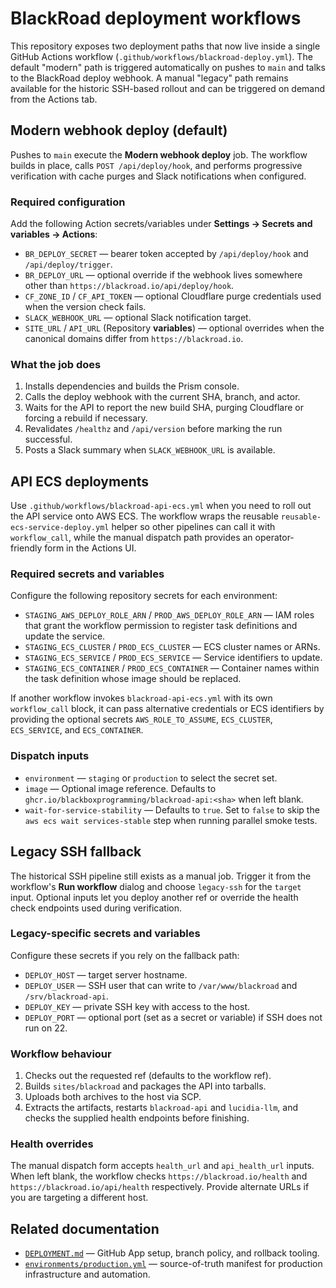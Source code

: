 # BlackRoad deployment workflows

This repository exposes two deployment paths that now live inside a single
GitHub Actions workflow (`.github/workflows/blackroad-deploy.yml`). The default
"modern" path is triggered automatically on pushes to `main` and talks to the
BlackRoad deploy webhook. A manual "legacy" path remains available for the
historic SSH-based rollout and can be triggered on demand from the Actions tab.

## Modern webhook deploy (default)

Pushes to `main` execute the **Modern webhook deploy** job. The workflow builds
in place, calls `POST /api/deploy/hook`, and performs progressive verification
with cache purges and Slack notifications when configured.

### Required configuration

Add the following Action secrets/variables under
**Settings → Secrets and variables → Actions**:

- `BR_DEPLOY_SECRET` — bearer token accepted by `/api/deploy/hook` and
  `/api/deploy/trigger`.
- `BR_DEPLOY_URL` — optional override if the webhook lives somewhere other than
  `https://blackroad.io/api/deploy/hook`.
- `CF_ZONE_ID` / `CF_API_TOKEN` — optional Cloudflare purge credentials used
  when the version check fails.
- `SLACK_WEBHOOK_URL` — optional Slack notification target.
- `SITE_URL` / `API_URL` (Repository **variables**) — optional overrides when the
  canonical domains differ from `https://blackroad.io`.

### What the job does

1. Installs dependencies and builds the Prism console.
2. Calls the deploy webhook with the current SHA, branch, and actor.
3. Waits for the API to report the new build SHA, purging Cloudflare or forcing a
   rebuild if necessary.
4. Revalidates `/healthz` and `/api/version` before marking the run successful.
5. Posts a Slack summary when `SLACK_WEBHOOK_URL` is available.

## API ECS deployments

Use `.github/workflows/blackroad-api-ecs.yml` when you need to roll out the API
service onto AWS ECS. The workflow wraps the reusable
`reusable-ecs-service-deploy.yml` helper so other pipelines can call it with
`workflow_call`, while the manual dispatch path provides an operator-friendly
form in the Actions UI.

### Required secrets and variables

Configure the following repository secrets for each environment:

- `STAGING_AWS_DEPLOY_ROLE_ARN` / `PROD_AWS_DEPLOY_ROLE_ARN` — IAM roles that
  grant the workflow permission to register task definitions and update the
  service.
- `STAGING_ECS_CLUSTER` / `PROD_ECS_CLUSTER` — ECS cluster names or ARNs.
- `STAGING_ECS_SERVICE` / `PROD_ECS_SERVICE` — Service identifiers to update.
- `STAGING_ECS_CONTAINER` / `PROD_ECS_CONTAINER` — Container names within the
  task definition whose image should be replaced.

If another workflow invokes `blackroad-api-ecs.yml` with its own
`workflow_call` block, it can pass alternative credentials or ECS identifiers by
providing the optional secrets `AWS_ROLE_TO_ASSUME`, `ECS_CLUSTER`,
`ECS_SERVICE`, and `ECS_CONTAINER`.

### Dispatch inputs

- `environment` — `staging` or `production` to select the secret set.
- `image` — Optional image reference. Defaults to
  `ghcr.io/blackboxprogramming/blackroad-api:<sha>` when left blank.
- `wait-for-service-stability` — Defaults to `true`. Set to `false` to skip the
  `aws ecs wait services-stable` step when running parallel smoke tests.

## Legacy SSH fallback

The historical SSH pipeline still exists as a manual job. Trigger it from the
workflow's **Run workflow** dialog and choose `legacy-ssh` for the `target`
input. Optional inputs let you deploy another ref or override the health check
endpoints used during verification.

### Legacy-specific secrets and variables

Configure these secrets if you rely on the fallback path:

- `DEPLOY_HOST` — target server hostname.
- `DEPLOY_USER` — SSH user that can write to `/var/www/blackroad` and
  `/srv/blackroad-api`.
- `DEPLOY_KEY` — private SSH key with access to the host.
- `DEPLOY_PORT` — optional port (set as a secret or variable) if SSH does not
  run on 22.

### Workflow behaviour

1. Checks out the requested ref (defaults to the workflow ref).
2. Builds `sites/blackroad` and packages the API into tarballs.
3. Uploads both archives to the host via SCP.
4. Extracts the artifacts, restarts `blackroad-api` and `lucidia-llm`, and checks
   the supplied health endpoints before finishing.

### Health overrides

The manual dispatch form accepts `health_url` and `api_health_url` inputs. When
left blank, the workflow checks `https://blackroad.io/health` and
`https://blackroad.io/api/health` respectively. Provide alternate URLs if you
are targeting a different host.

## Related documentation

- [`DEPLOYMENT.md`](DEPLOYMENT.md) — GitHub App setup, branch policy, and
  rollback tooling.
- [`environments/production.yml`](environments/production.yml) — source-of-truth
  manifest for production infrastructure and automation.
